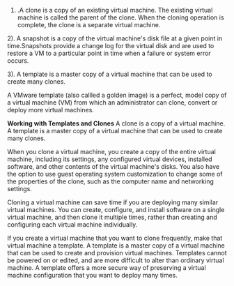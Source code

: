 1) .A clone is a copy of an existing virtual machine. The existing virtual machine is called the parent of the clone. When the cloning operation is complete, the clone is a separate virtual machine.

2). A snapshot is a copy of the virtual machine's disk file  at a given point in time.Snapshots provide a change log for the virtual disk and are used to restore a VM to a particular point in time when a failure or system error occurs.

3). A template is a master copy of a virtual machine that can be used to create many clones.

A VMware template (also callled a golden image) is a perfect, model copy of a virtual machine (VM) from which an administrator can clone, convert or deploy more virtual machines. 


<b>Working with Templates and Clones</b>
A clone is a copy of a virtual machine. A template is a master copy of a virtual machine that can be used to create many clones.

When you clone a virtual machine, you create a copy of the entire virtual machine, including its settings, any configured virtual devices, installed software, and other contents of the virtual machine's disks. You also have the option to use guest operating system customization to change some of the properties of the clone, such as the computer name and networking settings.

Cloning a virtual machine can save time if you are deploying many similar virtual machines. You can create, configure, and install software on a single virtual machine, and then clone it multiple times, rather than creating and configuring each virtual machine individually.

If you create a virtual machine that you want to clone frequently, make that virtual machine a template. A template is a master copy of a virtual machine that can be used to create and provision virtual machines. Templates cannot be powered on or edited, and are more difficult to alter than ordinary virtual machine. A template offers a more secure way of preserving a virtual machine configuration that you want to deploy many times.
